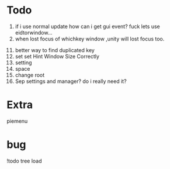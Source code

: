 # Todo
1. if i use normal update how can i get gui event?  fuck lets use eidtorwindow...
2. when lost focus of whichkey window ,unity will lost focus too.
<!-- 3. check for duplicated key. -->
<!-- 4. change arg to string[] -->
<!-- 5. check keycode length to exclude unwanted keys -->
<!-- 6. upper case key -->
<!-- 8. layer refector -->
<!-- 9. show hint -->
11. better way to find duplicated key
12. set set Hint Window Size Correctly
13. setting 
14. space
10. change root
7. Sep settings and manager? do i really need it?
# Extra
piemenu
# bug
!todo tree
load
